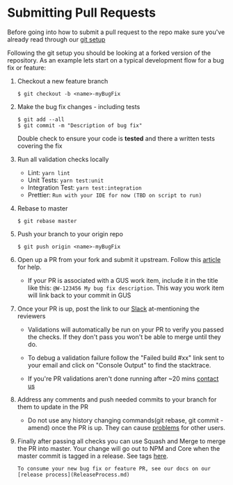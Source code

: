 # Submitting Pull Requests

Before going into how to submit a pull request to the repo make sure you've already
read through our [git setup](Git.md)

Following the git setup you should be looking at a forked version of the repository.
As an example lets start on a typical development flow for a bug fix or feature:

1.  Checkout a new feature branch
    ```commandline
    $ git checkout -b <name>-myBugFix
    ```
1.  Make the bug fix changes - including tests
    ```commandline
    $ git add --all
    $ git commit -m "Description of bug fix"
    ```
    Double check to ensure your code is **tested** and there a written tests covering the fix
1.  Run all validation checks locally
    -   Lint: `yarn lint`
    -   Unit Tests: `yarn test:unit`
    -   Integration Test: `yarn test:integration`
    -   Prettier: `Run with your IDE for now (TBD on script to run)`
1.  Rebase to master
    ```commandline
    $ git rebase master
    ```
1.  Push your branch to your origin repo
    ```commandline
    $ git push origin <name>-myBugFix
    ```
1.  Open up a PR from your fork and submit it upstream. Follow this [article](https://help.github.com/en/articles/creating-a-pull-request-from-a-fork) for help.
    -   If your PR is associated with a GUS work item, include it in the title like this:
        `@W-123456 My bug fix description`. This way you work item will link back to your commit in GUS
1.  Once your PR is up, post the link to our [Slack](/docs/CONTACT_US.md) at-mentioning the reviewers

    -   Validations will automatically be run on your PR to verify you passed the checks.
        If they don't pass you won't be able to merge until they do.

    -   To debug a validation failure follow the "Failed build #xx" link sent to your email and click on "Console Output" to find the stacktrace.

    -   If you're PR validations aren't done running after ~20 mins [contact us](/docs/CONTACT_US.md)

1.  Address any comments and push needed commits to your branch for them to update in the PR
    -   Do not use any history changing commands(git rebase, git commit -amend) once the PR is up.
        They can cause [problems](https://mirrors.edge.kernel.org/pub/software/scm/git/docs/user-manual.html#problems-With-rewriting-history) for other users.
1.  Finally after passing all checks you can use Squash and Merge to merge the PR into master.
    Your change will go out to NPM and Core when the master commit is tagged in a release. See tags [here](https://git.soma.salesforce.com/automation-platform/ui-interaction-builder-components/releases).

        To consume your new bug fix or feature PR, see our docs on our [release process](ReleaseProcess.md)

